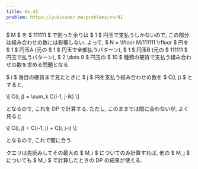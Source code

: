 ```yaml
---
title: No.41
problem: https://yukicoder.me/problems/no/41
---
```

$ M $ を $ 111111 $ で割った余りは $ 1 $ 円玉で支払うしかないので, この部分は組み合わせの数には影響しない. よって, $ N = \lfloor M/111111 \rfloor $ 円を $ 1 $ 円玉A (元の $ 1 $ 円玉で全部払うパターン), $ 1 $ 円玉B (元の $ 111111 $ 円玉で払うパターン), $ 2 \dots 9 $ 円玉の $ 10 $ 種類の硬貨で支払う組み合わせの数を求める問題となる.

$ i $ 番目の硬貨まで見たときに $ j $ 円を支払う組み合わせの数を $ C(i, j) $ とすると,

\\[
C(i, j) = \sum_k C(i-1, j-ik)
\\]

となるので, これを DP で計算する. ただし, このままでは間に合わないが, よく見ると

\\[
C(i, j) = C(i-1, j) + C(i, j-i)
\\]

となるので, これで間に合う.

クエリは先読みしてその最大の $ M_i $ についてのみ計算すれば, 他の $ M_j $ についても $ M_i $ で計算したときの DP の結果が使える.
